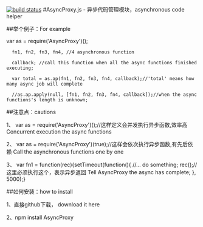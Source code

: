 [![build status](https://secure.travis-ci.org/DoubleSpout/node.js---AsyncProxy.png)](http://travis-ci.org/DoubleSpout/node.js---AsyncProxy)
#AsyncProxy.js - 异步代码管理模块，asynchronous code helper

##举个例子：For example

  var as = require('AsyncProxy')();

      fn1, fn2, fn3, fn4, //4 asynchronous function

      callback; //call this function when all the async functions finished executing;

      var total = as.ap(fn1, fn2, fn3, fn4, callback);//'total' means how many async job will complete
      
      //as.ap.apply(null, [fn1, fn2, fn3, fn4, callback]);//when the async functions's length is unknown;

##注意点：cautions

  1、 var as = require('AsyncProxy')();//这样定义会并发执行异步函数,效率高 Concurrent execution the async functions

  2、 var as = require('AsyncProxy')(true);//这样会依次执行异步函数,有先后依赖 Call the asynchronous functions one by one

  3、 var fn1 = function(rec){setTimeout(function(){
	//... do something;
	rec();//这里必须执行这个，表示异步返回 Tell AsyncProxy the async has complete;
      }, 5000);}

##如何安装：how to install
  
  1、直接github下载， download it here

  2、npm install AsyncProxy
   
